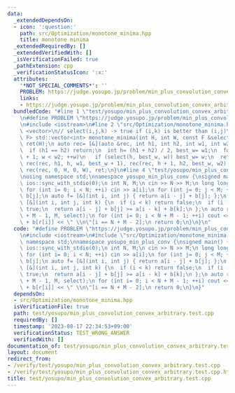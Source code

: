 ```yaml
---
data:
  _extendedDependsOn:
  - icon: ':question:'
    path: src/Optimization/monotone_minima.hpp
    title: monotone minima
  _extendedRequiredBy: []
  _extendedVerifiedWith: []
  _isVerificationFailed: true
  _pathExtension: cpp
  _verificationStatusIcon: ':x:'
  attributes:
    '*NOT_SPECIAL_COMMENTS*': ''
    PROBLEM: https://judge.yosupo.jp/problem/min_plus_convolution_convex_arbitrary
    links:
    - https://judge.yosupo.jp/problem/min_plus_convolution_convex_arbitrary
  bundledCode: "#line 1 \"test/yosupo/min_plus_convolution_convex_arbitrary.test.cpp\"\
    \n#define PROBLEM \"https://judge.yosupo.jp/problem/min_plus_convolution_convex_arbitrary\"\
    \n#include <iostream>\n#line 2 \"src/Optimization/monotone_minima.hpp\"\n#include\
    \ <vector>\n// select(i,j,k) -> true if (i,k) is better than (i,j)\ntemplate <typename\
    \ F> std::vector<int> monotone_minima(int H, int W, const F &select) {\n std::vector<int>\
    \ ret(H);\n auto rec= [&](auto &rec, int h1, int h2, int w1, int w2) -> void {\n\
    \  if (h1 == h2) return;\n  int h= (h1 + h2) / 2, best_w= w1;\n  for (int w= w1\
    \ + 1; w < w2; ++w)\n   if (select(h, best_w, w)) best_w= w;\n  ret[h]= best_w,\
    \ rec(rec, h1, h, w1, best_w + 1), rec(rec, h + 1, h2, best_w, w2);\n };\n return\
    \ rec(rec, 0, H, 0, W), ret;\n}\n#line 4 \"test/yosupo/min_plus_convolution_convex_arbitrary.test.cpp\"\
    \nusing namespace std;\nnamespace yosupo_min_plus_conv {\nsigned main() {\n cin.tie(0);\n\
    \ ios::sync_with_stdio(0);\n int N, M;\n cin >> N >> M;\n long long a[N], b[M];\n\
    \ for (int i= 0; i < N; ++i) cin >> a[i];\n for (int j= 0; j < M; ++j) cin >>\
    \ b[j];\n auto f= [&](int i, int j) { return a[i - j] + b[j]; };\n auto select=\
    \ [&](int i, int j, int k) {\n  if (i < k) return false;\n  if (i - j >= N) return\
    \ true;\n  return a[i - j] + b[j] >= a[i - k] + b[k];\n };\n auto r= monotone_minima(N\
    \ + M - 1, M, select);\n for (int i= 0; i < N + M - 1; ++i) cout << a[i - r[i]]\
    \ + b[r[i]] << \" \\n\"[i == N + M - 2];\n return 0;\n}\n}\n"
  code: "#define PROBLEM \"https://judge.yosupo.jp/problem/min_plus_convolution_convex_arbitrary\"\
    \n#include <iostream>\n#include \"src/Optimization/monotone_minima.hpp\"\nusing\
    \ namespace std;\nnamespace yosupo_min_plus_conv {\nsigned main() {\n cin.tie(0);\n\
    \ ios::sync_with_stdio(0);\n int N, M;\n cin >> N >> M;\n long long a[N], b[M];\n\
    \ for (int i= 0; i < N; ++i) cin >> a[i];\n for (int j= 0; j < M; ++j) cin >>\
    \ b[j];\n auto f= [&](int i, int j) { return a[i - j] + b[j]; };\n auto select=\
    \ [&](int i, int j, int k) {\n  if (i < k) return false;\n  if (i - j >= N) return\
    \ true;\n  return a[i - j] + b[j] >= a[i - k] + b[k];\n };\n auto r= monotone_minima(N\
    \ + M - 1, M, select);\n for (int i= 0; i < N + M - 1; ++i) cout << a[i - r[i]]\
    \ + b[r[i]] << \" \\n\"[i == N + M - 2];\n return 0;\n}\n}"
  dependsOn:
  - src/Optimization/monotone_minima.hpp
  isVerificationFile: true
  path: test/yosupo/min_plus_convolution_convex_arbitrary.test.cpp
  requiredBy: []
  timestamp: '2023-08-17 22:34:53+09:00'
  verificationStatus: TEST_WRONG_ANSWER
  verifiedWith: []
documentation_of: test/yosupo/min_plus_convolution_convex_arbitrary.test.cpp
layout: document
redirect_from:
- /verify/test/yosupo/min_plus_convolution_convex_arbitrary.test.cpp
- /verify/test/yosupo/min_plus_convolution_convex_arbitrary.test.cpp.html
title: test/yosupo/min_plus_convolution_convex_arbitrary.test.cpp
---
```

